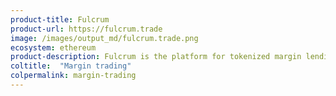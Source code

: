 ```yaml
---
product-title: Fulcrum
product-url: https://fulcrum.trade
image: /images/output_md/fulcrum.trade.png
ecosystem: ethereum
product-description: Fulcrum is the platform for tokenized margin lending and trading,  enables users to lend assets for interest or enter into short/leveraged positions.
coltitle:  "Margin trading"
colpermalink: margin-trading
---
```

